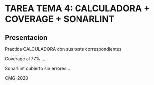 # TAREA TEMA 4: CALCULADORA + COVERAGE + SONARLINT


## Presentacion

Practica CALCULADORA con sus tests correspondientes

Coverage al 77% ...

SonarLint cubierto sin errores...

CMG-2020